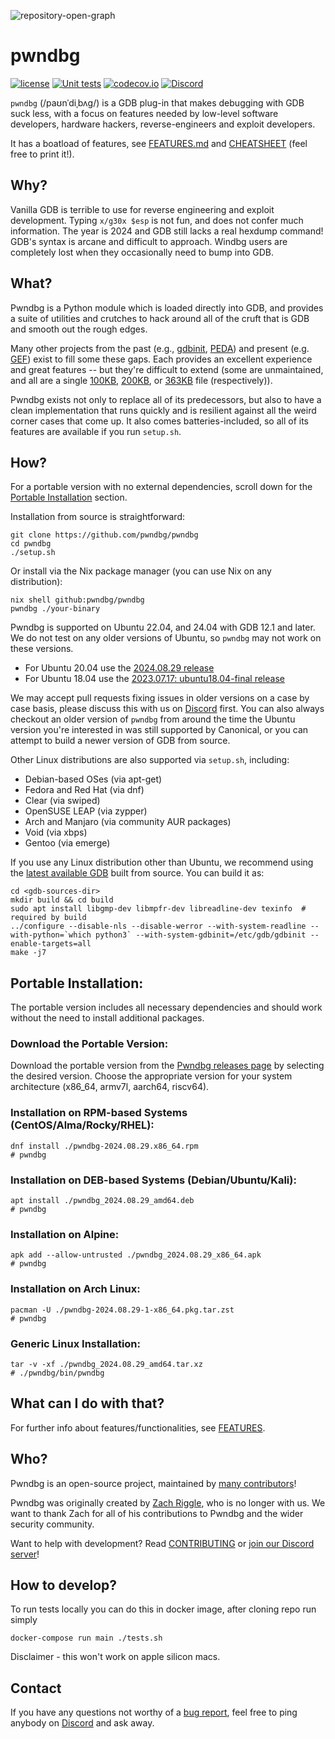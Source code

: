 ![repository-open-graph](https://github.com/pwndbg/pwndbg/assets/150354584/77b2e438-898f-416f-a989-4bef30759627)
# pwndbg

[![license](https://img.shields.io/github/license/mashape/apistatus.svg?maxAge=2592000)](https://choosealicense.com/licenses/mit/)
[![Unit tests](https://github.com/pwndbg/pwndbg/actions/workflows/tests.yml/badge.svg?branch=dev&event=push)](https://github.com/pwndbg/pwndbg/actions/workflows/tests.yml)
[![codecov.io](https://codecov.io/github/pwndbg/pwndbg/branch/dev/badge.svg?token=i1cBPFVCav)](https://app.codecov.io/github/pwndbg/pwndbg/tree/dev)
[![Discord](https://img.shields.io/discord/843809097920413717?label=Discord&style=plastic)](https://discord.gg/x47DssnGwm)

`pwndbg` (/paʊnˈdiˌbʌɡ/) is a GDB plug-in that makes debugging with GDB suck less, with a focus on features needed by low-level software developers, hardware hackers, reverse-engineers and exploit developers.

It has a boatload of features, see [FEATURES.md](FEATURES.md) and [CHEATSHEET](https://drive.google.com/file/d/16t9MV8KTFXK7oX_CzXhmDdaVnjT8IYM4/view?usp=drive_link) (feel free to print it!).

## Why?

Vanilla GDB is terrible to use for reverse engineering and exploit development. Typing `x/g30x $esp` is not fun, and does not  confer much information.  The year is 2024 and GDB still lacks a real hexdump command!  GDB's syntax is arcane and difficult to approach.  Windbg users are completely lost when they occasionally need to bump into GDB.

## What?

Pwndbg is a Python module which is loaded directly into GDB, and provides a suite of utilities and crutches to hack around all of the cruft that is GDB and smooth out the rough edges.

Many other projects from the past (e.g., [gdbinit][gdbinit], [PEDA][PEDA]) and present (e.g. [GEF][GEF]) exist to fill some these gaps.  Each provides an excellent experience and great features -- but they're difficult to extend (some are unmaintained, and all are a single [100KB][gdbinit2], [200KB][peda.py], or [363KB][gef.py] file (respectively)).

Pwndbg exists not only to replace all of its predecessors, but also to have a clean implementation that runs quickly and is resilient against all the weird corner cases that come up.  It also comes batteries-included, so all of its features are available if you run `setup.sh`.

[gdbinit]: https://github.com/gdbinit/Gdbinit
[gdbinit2]: https://github.com/gdbinit/Gdbinit/blob/master/gdbinit

[PEDA]: https://github.com/longld/peda
[peda.py]: https://github.com/longld/peda/blob/master/peda.py

[GEF]: https://github.com/hugsy/gef
[gef.py]: https://github.com/hugsy/gef/blob/master/gef.py

## How?

For a portable version with no external dependencies, scroll down for the [Portable Installation](#portable-installation) section.

Installation from source is straightforward:

```shell
git clone https://github.com/pwndbg/pwndbg
cd pwndbg
./setup.sh
```

Or install via the Nix package manager (you can use Nix on any distribution):
```shell
nix shell github:pwndbg/pwndbg
pwndbg ./your-binary
```

Pwndbg is supported on Ubuntu 22.04, and 24.04 with GDB 12.1 and later. We do not test on any older versions of Ubuntu, so `pwndbg` may not work on these versions.
- For Ubuntu 20.04 use the [2024.08.29 release](https://github.com/pwndbg/pwndbg/releases/tag/2024.08.29)
- For Ubuntu 18.04 use the [2023.07.17: ubuntu18.04-final release](https://github.com/pwndbg/pwndbg/releases/tag/2023.07.17)

We may accept pull requests fixing issues in older versions on a case by case basis, please discuss this with us on [Discord](https://discord.gg/x47DssnGwm) first. You can also always checkout an older version of `pwndbg` from around the time the Ubuntu version you're interested in was still supported by Canonical, or you can attempt to build a newer version of GDB from source.

Other Linux distributions are also supported via `setup.sh`, including:

* Debian-based OSes (via apt-get)
* Fedora and Red Hat (via dnf)
* Clear (via swiped)
* OpenSUSE LEAP (via zypper)
* Arch and Manjaro (via community AUR packages)
* Void (via xbps)
* Gentoo (via emerge)

If you use any Linux distribution other than Ubuntu, we recommend using the [latest available GDB](https://www.gnu.org/software/gdb/download/) built from source. You can build it as:
```
cd <gdb-sources-dir>
mkdir build && cd build
sudo apt install libgmp-dev libmpfr-dev libreadline-dev texinfo  # required by build
../configure --disable-nls --disable-werror --with-system-readline --with-python=`which python3` --with-system-gdbinit=/etc/gdb/gdbinit --enable-targets=all
make -j7
```

## Portable Installation:

The portable version includes all necessary dependencies and should work without the need to install additional packages.

### Download the Portable Version:

Download the portable version from the [Pwndbg releases page](https://github.com/pwndbg/pwndbg/releases) by selecting the desired version.
Choose the appropriate version for your system architecture (x86_64, armv7l, aarch64, riscv64).

### Installation on RPM-based Systems (CentOS/Alma/Rocky/RHEL):

```shell
dnf install ./pwndbg-2024.08.29.x86_64.rpm
# pwndbg
```

### Installation on DEB-based Systems (Debian/Ubuntu/Kali):

```shell
apt install ./pwndbg_2024.08.29_amd64.deb
# pwndbg
```

### Installation on Alpine:

```shell
apk add --allow-untrusted ./pwndbg_2024.08.29_x86_64.apk
# pwndbg
```

### Installation on Arch Linux:

```shell
pacman -U ./pwndbg-2024.08.29-1-x86_64.pkg.tar.zst
# pwndbg
```

### Generic Linux Installation:

```shell
tar -v -xf ./pwndbg_2024.08.29_amd64.tar.xz
# ./pwndbg/bin/pwndbg
```

## What can I do with that?

For further info about features/functionalities, see [FEATURES](FEATURES.md).

## Who?

Pwndbg is an open-source project, maintained by [many contributors](https://github.com/pwndbg/pwndbg/graphs/contributors)!

Pwndbg was originally created by [Zach Riggle](https://github.com/zachriggle), who is no longer with us. We want to thank Zach for all of his contributions to Pwndbg and the wider security community.

Want to help with development? Read [CONTRIBUTING](.github/CONTRIBUTING.md) or [join our Discord server](https://discord.gg/x47DssnGwm)!

## How to develop?
To run tests locally you can do this in docker image, after cloning repo run simply
```shell
docker-compose run main ./tests.sh
```
Disclaimer - this won't work on apple silicon macs.

## Contact
If you have any questions not worthy of a [bug report](https://github.com/pwndbg/pwndbg/issues), feel free to ping
anybody on [Discord](https://discord.gg/x47DssnGwm) and ask away.

